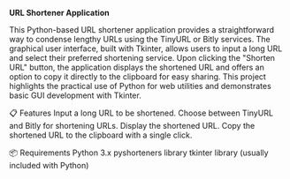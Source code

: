 **URL Shortener Application**

This Python-based URL shortener application provides a straightforward way to condense lengthy URLs using the TinyURL or Bitly services. The graphical user interface, built with Tkinter, allows users to input a long URL and select their preferred shortening service. Upon clicking the "Shorten URL" button, the application displays the shortened URL and offers an option to copy it directly to the clipboard for easy sharing. This project highlights the practical use of Python for web utilities and demonstrates basic GUI development with Tkinter.

📋 Features
Input a long URL to be shortened.
Choose between TinyURL and Bitly for shortening URLs.
Display the shortened URL.
Copy the shortened URL to the clipboard with a single click.

📦 Requirements
Python 3.x
pyshorteners library
tkinter library (usually included with Python)
